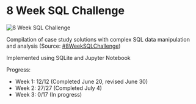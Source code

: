 # 8 Week SQL Challenge

![8 Week SQL Challenge](https://github.com/20100215/8_Week_SQL_Challenge/assets/84717650/32e1f6a2-e641-41ca-b4d1-8901a2f42a20)

Compilation of case study solutions with complex SQL data manipulation and analysis (Source: [#8WeekSQLChallenge](https://8weeksqlchallenge.com/))

Implemented using SQLite and Jupyter Notebook

Progress:

- Week 1: 12/12 (Completed June 20, revised June 30)
- Week 2: 27/27 (Completed July 4)
- Week 3: 0/17 (In progress)
